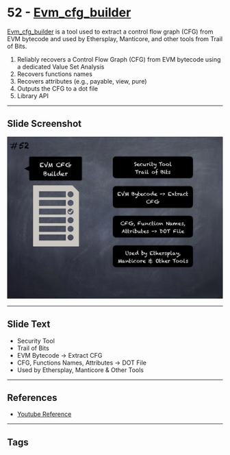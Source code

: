 
# 52 - [Evm_cfg_builder](Evm_cfg_builder.md)

[Evm_cfg_builder](https://github.com/crytic/evm_cfg_builder) is a tool used to extract a control flow graph (CFG) from EVM bytecode and used by Ethersplay, Manticore, and other tools from Trail of Bits.

1. Reliably recovers a Control Flow Graph (CFG) from EVM bytecode using a dedicated Value Set Analysis
2. Recovers functions names
3. Recovers attributes (e.g., payable, view, pure)
4. Outputs the CFG to a dot file
5. Library API
___
## Slide Screenshot
![052.png](../../images/6.Audit%20Techniques%20and%20Tools%20101/052.png)
___
## Slide Text
- Security Tool
- Trail of Bits
- EVM Bytecode -> Extract CFG
- CFG, Functions Names, Attributes -> DOT File
- Used by Ethersplay, Manticore & Other Tools
___
## References
- [Youtube Reference](https://youtu.be/QmD2bJUe140?list=TLPQMTUxMTIwMjEENm-0giBStQ&t=611)
___
## Tags

